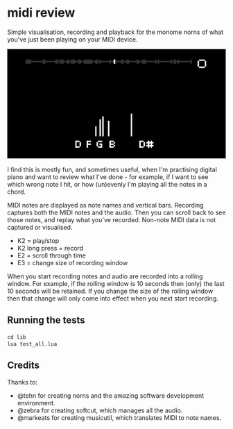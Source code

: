 # midi review

Simple visualisation, recording and playback for the monome norns
of what you've just been playing on your MIDI device.

![Screenshot](screenshot.png)

I find this is mostly fun, and sometimes useful, when I'm practising
digital piano and want to review
what I've done - for example,
if I want to see which wrong note I hit,
or how (un)evenly I'm playing all the notes in a chord.

MIDI notes are displayed as note names and vertical bars.
Recording captures both the MIDI notes and the audio.
Then you can scroll back to see those notes, and replay what
you've recorded. Non-note MIDI data is not captured or visualised.

- K2 = play/stop
- K2 long press = record
- E2 = scroll through time
- E3 = change size of recording window

When you start recording notes and audio are recorded into a rolling
window. For example, if the rolling window is 10 seconds then (only)
the last 10 seconds will be retained. If you change the size of the
rolling window then that change will only come into effect when
you next start recording.

## Running the tests

```
cd lib
lua test_all.lua
```
## Credits

Thanks to:
- @tehn for creating norns and the amazing software development environment.
- @zebra for creating softcut, which manages all the audio.
- @markeats for creating musicutil, which translates MIDI to note names.


